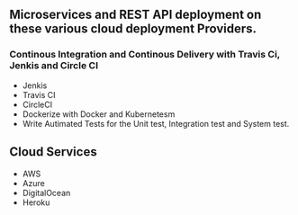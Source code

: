 ## Microservices and REST API deployment on these various cloud deployment Providers.

### Continous Integration and Continous Delivery with Travis Ci, Jenkis and Circle CI

- Jenkis
- Travis CI
- CircleCI
- Dockerize with Docker and Kubernetesm
- Write Autimated Tests for the Unit test, Integration test and System test.

## Cloud Services

- AWS
- Azure
- DigitalOcean
- Heroku
